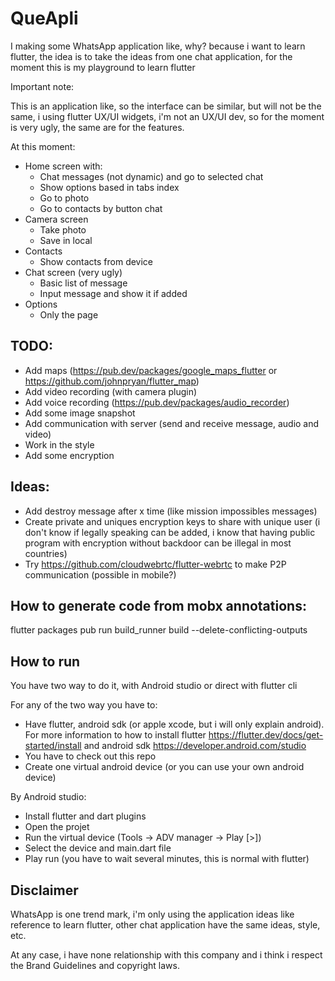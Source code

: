 # QueApli

I making some WhatsApp application like, why? because i want to learn flutter, the idea is to take the ideas
from one chat application, for the moment this is my playground to learn flutter

Important note:

This is an application like, so the interface can be similar, but will not be the same, i using flutter UX/UI widgets,
i'm not an UX/UI dev, so for the moment is very ugly, the same are for the features.

At this moment:

* Home screen with:
    * Chat messages (not dynamic) and go to selected chat
    * Show options based in tabs index
    * Go to photo
    * Go to contacts by button chat
* Camera screen
    * Take photo
    * Save in local
* Contacts
    * Show contacts from device
* Chat screen (very ugly)
    * Basic list of message
    * Input message and show it if added
* Options
    * Only the page

## TODO:

* Add maps (https://pub.dev/packages/google_maps_flutter or https://github.com/johnpryan/flutter_map)
* Add video recording (with camera plugin)
* Add voice recording (https://pub.dev/packages/audio_recorder)
* Add some image snapshot
* Add communication with server (send and receive message, audio and video)
* Work in the style
* Add some encryption

## Ideas:

* Add destroy message after x time (like mission impossibles messages)
* Create private and uniques encryption keys to share with unique user
(i don't know if legally speaking can be added, i know that having public program with encryption without backdoor
 can be illegal in most countries)
* Try https://github.com/cloudwebrtc/flutter-webrtc to make P2P communication (possible in mobile?)

## How to generate code from mobx annotations:

flutter packages pub run build_runner build --delete-conflicting-outputs

## How to run

You have two way to do it, with Android studio or direct with flutter cli

For any of the two way you have to:

* Have flutter, android sdk (or apple xcode, but i will only explain android).
For more information to how to install flutter https://flutter.dev/docs/get-started/install and android sdk https://developer.android.com/studio
* You have to check out this repo
* Create one virtual android device (or you can use your own android device)

By Android studio:
* Install flutter and dart plugins
* Open the projet
* Run the virtual device (Tools -> ADV manager -> Play [>])
* Select the device and main.dart file
* Play run (you have to wait several minutes, this is normal with flutter)

## Disclaimer

WhatsApp is one trend mark, i'm only using the application ideas like reference to learn flutter, other chat application have the same ideas, style, etc.

At any case, i have none relationship with this company and i think i respect the Brand Guidelines and copyright laws.